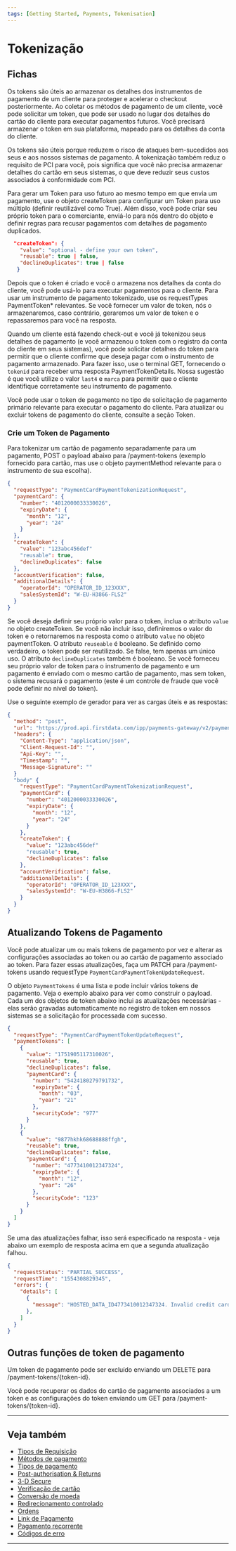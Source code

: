 ```yaml
---
tags: [Getting Started, Payments, Tokenisation]
---
```


# Tokenização

## Fichas

Os tokens são úteis ao armazenar os detalhes dos instrumentos de pagamento de um cliente para proteger e acelerar o checkout posteriormente. Ao coletar os métodos de pagamento de um cliente, você pode solicitar um token, que pode ser usado no lugar dos detalhes do cartão do cliente para executar pagamentos futuros. Você precisará armazenar o token em sua plataforma, mapeado para os detalhes da conta do cliente.

Os tokens são úteis porque reduzem o risco de ataques bem-sucedidos aos seus e aos nossos sistemas de pagamento. A tokenização também reduz o requisito de PCI para você, pois significa que você não precisa armazenar detalhes do cartão em seus sistemas, o que deve reduzir seus custos associados à conformidade com PCI.

Para gerar um Token para uso futuro ao mesmo tempo em que envia um pagamento, use o objeto createToken para configurar um Token para uso múltiplo (definir reutilizável como True). Além disso, você pode criar seu próprio token para o comerciante, enviá-lo para nós dentro do objeto e definir regras para recusar pagamentos com detalhes de pagamento duplicados.

```json
  "createToken": {
    "value": "optional - define your own token",
    "reusable": true | false,
    "declineDuplicates": true | false
   }
```

Depois que o token é criado e você o armazena nos detalhes da conta do cliente, você pode usá-lo para executar pagamentos para o cliente. Para usar um instrumento de pagamento tokenizado, use os requestTypes PaymentToken* relevantes. Se você fornecer um valor de token, nós o armazenaremos, caso contrário, geraremos um valor de token e o repassaremos para você na resposta.

Quando um cliente está fazendo check-out e você já tokenizou seus detalhes de pagamento (e você armazenou o token com o registro da conta do cliente em seus sistemas), você pode solicitar detalhes do token para permitir que o cliente confirme que deseja pagar com o instrumento de pagamento armazenado. Para fazer isso, use o terminal GET, fornecendo o ```tokenid``` para receber uma resposta PaymentTokenDetails. Nossa sugestão é que você utilize o valor ```last4``` e ```marca``` para permitir que o cliente identifique corretamente seu instrumento de pagamento.

Você pode usar o token de pagamento no tipo de solicitação de pagamento primário relevante para executar o pagamento do cliente. Para atualizar ou excluir tokens de pagamento do cliente, consulte a seção Token.

### Crie um Token de Pagamento

Para tokenizar um cartão de pagamento separadamente para um pagamento, POST o payload abaixo para /payment-tokens (exemplo fornecido para cartão, mas use o objeto paymentMethod relevante para o instrumento de sua escolha).

```json
{
  "requestType": "PaymentCardPaymentTokenizationRequest",
  "paymentCard": {
    "number": "4012000033330026",
    "expiryDate": {
      "month": "12",
      "year": "24"
    }
  },
  "createToken": {
    "value": "123abc456def"
    "reusable": true,
    "declineDuplicates": false
  },
  "accountVerification": false,
  "additionalDetails": {
    "operatorId": "OPERATOR_ID_123XXX",
    "salesSystemId": "W-EU-H3866-FLS2"
  }
}
```

Se você deseja definir seu próprio valor para o token, inclua o atributo ```value``` no objeto createToken. Se você não incluir isso, definiremos o valor do token e o retornaremos na resposta como o atributo ```value``` no objeto paymentToken. O atributo ```reuseable``` é booleano. Se definido como verdadeiro, o token pode ser reutilizado. Se false, tem apenas um único uso. O atributo ```declineDuplicates``` também é booleano. Se você forneceu seu próprio valor de token para o instrumento de pagamento e um pagamento é enviado com o mesmo cartão de pagamento, mas sem token, o sistema recusará o pagamento (este é um controle de fraude que você pode definir no nível do token).

Use o seguinte exemplo de gerador para ver as cargas úteis e as respostas:

```json
{
  "method": "post",
  "url": "https://prod.api.firstdata.com/ipp/payments-gateway/v2/payment-tokens",
  "headers": {
    "Content-Type": "application/json",
    "Client-Request-Id": "",
    "Api-Key": "",
    "Timestamp": "",
    "Message-Signature": ""
  }
  "body" {
    "requestType": "PaymentCardPaymentTokenizationRequest",
    "paymentCard": {
      "number": "4012000033330026",
      "expiryDate": {
        "month": "12",
        "year": "24"
      }
    },
    "createToken": {
      "value": "123abc456def"
      "reusable": true,
      "declineDuplicates": false
    },
    "accountVerification": false,
    "additionalDetails": {
      "operatorId": "OPERATOR_ID_123XXX",
      "salesSystemId": "W-EU-H3866-FLS2"
    }
  }
} 
```

## Atualizando Tokens de Pagamento

Você pode atualizar um ou mais tokens de pagamento por vez e alterar as configurações associadas ao token ou ao cartão de pagamento associado ao token. Para fazer essas atualizações, faça um PATCH para /payment-tokens usando requestType ```PaymentCardPaymentTokenUpdateRequest```.

O objeto ```PaymentTokens``` é uma lista e pode incluir vários tokens de pagamento. Veja o exemplo abaixo para ver como construir o payload. Cada um dos objetos de token abaixo inclui as atualizações necessárias - elas serão gravadas automaticamente no registro de token em nossos sistemas se a solicitação for processada com sucesso.

```json
{
  "requestType": "PaymentCardPaymentTokenUpdateRequest",
  "paymentTokens": [
    {
      "value": "1751905117310026",
      "reusable": true,
      "declineDuplicates": false,
      "paymentCard": {
        "number": "5424180279791732",
        "expiryDate": {
          "month": "03",
          "year": "21"
        },
        "securityCode": "977"
      }
    },
    {
      "value": "9877hkhk68688888ffgh",
      "reusable": true,
      "declineDuplicates": false,
      "paymentCard": {
        "number": "4773410012347324",
        "expiryDate": {
          "month": "12",
          "year": "26"
        },
        "securityCode": "123"
      }
    }
  ]
}
```

Se uma das atualizações falhar, isso será especificado na resposta - veja abaixo um exemplo de resposta acima em que a segunda atualização falhou.

```json
{
  "requestStatus": "PARTIAL_SUCCESS",
  "requestTime": "1554308829345",
  "errors": {
    "details": [
      {
        "message": "HOSTED_DATA_ID4773410012347324. Invalid credit card number: CreditCard [cardNumber=4773410...7324, expirationMonth=12, expirationYear=2026"
      },
    ]
  }
}
```

## Outras funções de token de pagamento

Um token de pagamento pode ser excluído enviando um DELETE para /payment-tokens/{token-id}.

Você pode recuperar os dados do cartão de pagamento associados a um token e as configurações do token enviando um GET para /payment-tokens/{token-id}.

---

## Veja também

- [Tipos de Requisição](?path=docs/portuguese/payments/3-1-tipos-requisição.md)
- [Métodos de pagamento](?path=docs/portuguese/payments/3-2-metodos-pagamento.md)
- [Tipos de pagamento](?path=docs/portuguese/payments/3-3-tipos-pagamento.md)
- [Post-authorisation & Returns](?path=docs/portuguese/payments/3-4-post-auth.md)
- [3-D Secure](?path=docs/portuguese/payments/3-5-3d-secure.md)
- [Verificação de cartão](?path=docs/portuguese/payments/3-6-verificação-cartão.md)
- [Conversão de moeda](?path=docs/portuguese/payments/3-7-conversão-moeda.md)
- [Redirecionamento controlado](?path=docs/portuguese/payments/3-8-redirecionamento-controlado.md)
- [Ordens](?path=docs/portuguese/payments/3-9-ordens.md)
- [Link de Pagamento](?path=docs/portuguese/payments/3-10-link-pagamento.md)
- [Pagamento recorrente](?path=docs/portuguese/payments/3-11-pagamento-recorrente.md)
- [Códigos de erro](?path=docs/portuguese/payments/3-13-codigos-erro.md)

---

